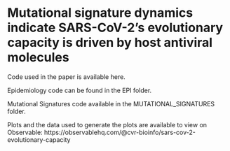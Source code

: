 # Mutational signature dynamics indicate SARS-CoV-2’s evolutionary capacity is driven by host antiviral molecules
<p>Code used in the paper is available here.</p>
<p>Epidemiology code can be found in the EPI folder.</p>
<p>Mutational Signatures code available in the MUTATIONAL_SIGNATURES folder.</p>
<p>Plots and the data used to generate the plots are available to view on Observable: 
  https://observablehq.com/@cvr-bioinfo/sars-cov-2-evolutionary-capacity
</p>
